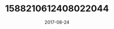 ---
title: "1588210612408022044"
image: "2017-08-24 14.38.00 1588210612408022044_46248401"
date: "2017-08-24"
type: "photo"
---